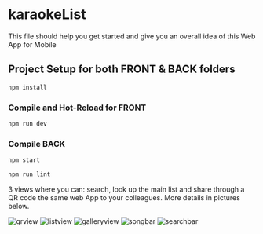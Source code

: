 # karaokeList

This file should help you get started and give you an overall idea of this Web App for Mobile


## Project Setup for both FRONT & BACK folders

```sh
npm install
```

### Compile and Hot-Reload for FRONT

```sh
npm run dev
```

### Compile BACK

```sh
npm start
```



```sh
npm run lint
```


3 views where you can: search, look up the main list and share through a QR code the same web App to your colleagues. More details in pictures below.

![qrview](https://github.com/user-attachments/assets/2b9983c0-e336-4a9c-a3fe-dd43d799f804)
![listview](https://github.com/user-attachments/assets/4eeb0db1-afe7-4970-a7f4-478d2133dce1)
![galleryview](https://github.com/user-attachments/assets/ec1bc643-0901-4e2c-8d33-1a59e0509a9c)
![songbar](https://github.com/user-attachments/assets/f588a4c0-c8f6-465c-b8a8-f52759741fae)
![searchbar](https://github.com/user-attachments/assets/003282ef-4c7b-4ba9-8df1-81260da6c889)
